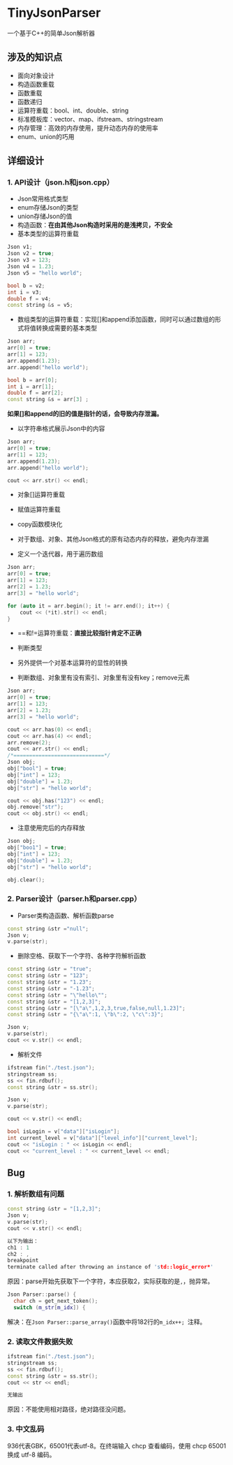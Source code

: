 # TinyJsonParser
一个基于C++的简单Json解析器

## 涉及的知识点
- 面向对象设计
- 构造函数重载
- 函数重载
- 函数递归
- 运算符重载：bool、int、double、string
- 标准模板库：vector、map、ifstream、stringstream
- 内存管理：高效的内存使用，提升动态内存的使用率
- enum、union的巧用

## 详细设计
### 1. API设计（json.h和json.cpp）
- Json常用格式类型
- enum存储Json的类型
- union存储Json的值
- 构造函数：**在由其他Json构造时采用的是浅拷贝，不安全**
- 基本类型的运算符重载
```cpp
Json v1;
Json v2 = true;
Json v3 = 123;
Json v4 = 1.23;
Json v5 = "hello world";

bool b = v2;
int i = v3;
double f = v4;
const string &s = v5;
```
- 数组类型的运算符重载：实现[]和append添加函数，同时可以通过数组的形式将值转换成需要的基本类型
```cpp
Json arr;
arr[0] = true;
arr[1] = 123;
arr.append(1.23);
arr.append("hello world");

bool b = arr[0];
int i = arr[1];
double f = arr[2];
const string &s = arr[3] ;
```

**如果[]和append的旧的值是指针的话，会导致内存泄漏。**

- 以字符串格式展示Json中的内容

```cpp
Json arr;
arr[0] = true;
arr[1] = 123;
arr.append(1.23);
arr.append("hello world");

cout << arr.str() << endl;
```

- 对象[]运算符重载
- 赋值运算符重载
- copy函数模块化
- 对于数组、对象、其他Json格式的原有动态内存的释放，避免内存泄漏

- 定义一个迭代器，用于遍历数组

```cpp
Json arr;
arr[0] = true;
arr[1] = 123; 
arr[2] = 1.23;
arr[3] = "hello world";

for (auto it = arr.begin(); it != arr.end(); it++) {
	cout << (*it).str() << endl;
}
```

- ==和!=运算符重载：**直接比较指针肯定不正确**

- 判断类型

- 另外提供一个对基本运算符的显性的转换

- 判断数组、对象里有没有索引、对象里有没有key；remove元素

```cpp
Json arr;
arr[0] = true;
arr[1] = 123;
arr[2] = 1.23;
arr[3] = "hello world";

cout << arr.has(0) << endl;
cout << arr.has(4) << endl;
arr.remove(2);
cout << arr.str() << endl; 
/*=============================*/
Json obj;
obj["bool"] = true;
obj["int"] = 123;
obj["double"] = 1.23;
obj["str"] = "hello world";

cout << obj.has("123") << endl; 
obj.remove("str");
cout << obj.str() << endl; 
```

- 注意使用完后的内存释放

```cpp
Json obj;
obj["boo1"] = true;
obj["int"] = 123;
obj["double"] = 1.23;
obj["str"] = "hello world";

obj.clear();
```

### 2. Parser设计（parser.h和parser.cpp）

- Parser类构造函数、解析函数parse

```cpp
const string &str ="null";
Json v;
v.parse(str);
```

- 删除空格、获取下一个字符、各种字符解析函数

```cpp
const string &str = "true";
const string &str = "123";
const string &str = "1.23";
const string &str = "-1.23";
const string &str = "\"hello\"";
const string &str = "[1,2,3]";
const string &str = "[\"a\",1,2,3,true,false,null,1.23]";
const string &str = "{\"a\":1, \"b\":2, \"c\":3}";

Json v;
v.parse(str);
cout << v.str() << endl;
```

- 解析文件

```cpp
ifstream fin("./test.json");
stringstream ss;
ss << fin.rdbuf();
const string &str = ss.str();

Json v;
v.parse(str);

cout << v.str() << endl;

bool isLogin = v["data"]["isLogin"];
int current_level = v["data"]["level_info"]["current_level"];
cout << "isLogin : " << isLogin << endl;
cout << "current_level : " << current_level << endl;
```

## Bug

### 1. 解析数组有问题

```cpp
const string &str = "[1,2,3]";
Json v;
v.parse(str);
cout << v.str() << endl;

以下为输出：
ch1 : 1
ch2 : ,
breakpoint
terminate called after throwing an instance of 'std::logic_error*'
```

原因：parse开始先获取下一个字符，本应获取2，实际获取的是`,`，抛异常。

```cpp
Json Parser::parse() {
  char ch = get_next_token();
  switch (m_str[m_idx]) {
```

解决：在`Json Parser::parse_array()`函数中将182行的`m_idx++; `注释。

### 2. 读取文件数据失败

```cpp
ifstream fin("./test.json");
stringstream ss;
ss << fin.rdbuf();
const string &str = ss.str();
cout << str << endl;

无输出
```

原因：不能使用相对路径，绝对路径没问题。

### 3. 中文乱码

936代表GBK，65001代表utf-8。在终端输入 chcp 查看编码，使用 chcp 65001换成 utf-8 编码。